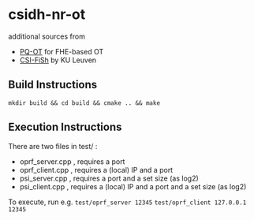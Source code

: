 # csidh-nr-ot
additional sources from 
* [PQ-OT](https://github.com/encryptogroup/PQ-MPC) for FHE-based OT
* [CSI-FiSh](https://github.com/KULeuven-COSIC/CSI-FiSh) by KU Leuven

## Build Instructions
`mkdir build && cd build && cmake .. && make`


## Execution Instructions
There are two files in test/ : 
* oprf\_server.cpp , requires a port
* oprf\_client.cpp , requires a (local) IP and a port
* psi\_server.cpp , requires a port and a set size (as log2)
* psi\_client.cpp , requires a (local) IP and a port and a set size (as log2)

To execute, run e.g.
`test/oprf_server 12345`
`test/oprf_client 127.0.0.1 12345`


